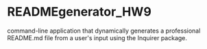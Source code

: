 # READMEgenerator_HW9
command-line application that dynamically generates a professional README.md file from a user's input using the Inquirer package.
